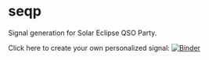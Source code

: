# seqp
Signal generation for Solar Eclipse QSO Party.

Click here to create your own personalized signal: [![Binder](https://mybinder.org/badge_logo.svg)](https://mybinder.org/v2/gh/KCollins/seqp/HEAD?labpath=PersonalizedSEQP.ipynb)
